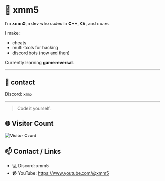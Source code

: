 # 🧠 xmm5

I’m **xmm5**, a dev who codes in **C++**, **C#**, and more.

I make:
- cheats  
- multi-tools for hacking  
- discord bots (now and then)

Currently learning **game reversal**.

---

## 📡 contact

Discord: `xmm5`

---

> Code it yourself.

## 🌐 Visitor Count

![Visitor Count](https://profile-counter.glitch.me/xmm-5/count.svg)

## 📫 Contact / Links
- 💻 Discord: xmm5
- 📹 YouTube: https://www.youtube.com/@xmm5

